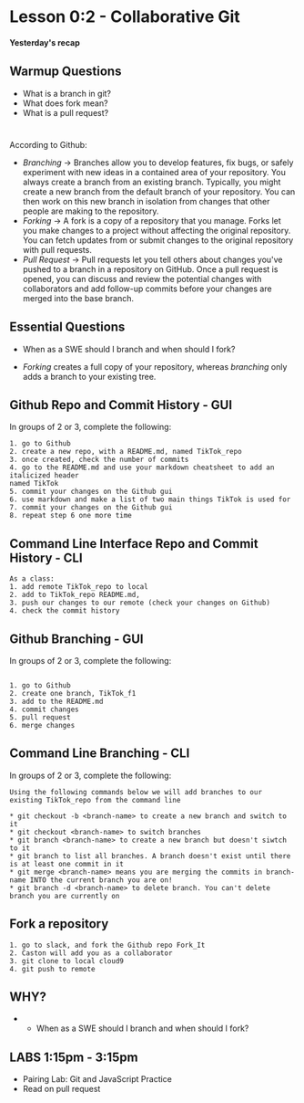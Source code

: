 # Lesson 0:2 - Collaborative Git

#### Yesterday's recap 

## Warmup Questions ##
* What is a branch in git? 
* What does fork mean? 
* What is a pull request? 

#
#
#
#

According to Github: 
- *Branching* -> Branches allow you to develop features, fix bugs, or safely experiment with new ideas in a contained area of your repository.
You always create a branch from an existing branch. Typically, you might create a new branch from the default branch of your repository. You can then work on this new branch in isolation from changes that other people are making to the repository.
- *Forking* -> A fork is a copy of a repository that you manage. Forks let you make changes to a project without affecting the original repository. You can fetch updates from 
or submit changes to the original repository with pull requests.
- *Pull Request* -> Pull requests let you tell others about changes you've pushed to a branch in a repository on GitHub. Once a pull request is opened, 
you can discuss and review the potential changes with collaborators and add follow-up commits before your changes are merged into the base branch.


## Essential Questions
- When as a SWE should I branch and when should I fork? 



- *Forking* creates a full copy of your repository, 
whereas *branching* only adds a branch to your existing tree. 



## Github Repo and Commit History - GUI

In groups of 2 or 3, complete the following:

```
1. go to Github
2. create a new repo, with a README.md, named TikTok_repo
3. once created, check the number of commits
4. go to the README.md and use your markdown cheatsheet to add an italicized header
named TikTok
5. commit your changes on the Github gui
6. use markdown and make a list of two main things TikTok is used for
7. commit your changes on the Github gui
8. repeat step 6 one more time
```

## Command Line Interface Repo and Commit History - CLI

```
As a class: 
1. add remote TikTok_repo to local  
2. add to TikTok_repo README.md, 
3. push our changes to our remote (check your changes on Github)
4. check the commit history 

```


## Github Branching - GUI

In groups of 2 or 3, complete the following:

```

1. go to Github
2. create one branch, TikTok_f1
3. add to the README.md
4. commit changes
5. pull request 
6. merge changes 
```


## Command Line Branching - CLI

In groups of 2 or 3, complete the following:

```
Using the following commands below we will add branches to our existing TikTok_repo from the command line

* git checkout -b <branch-name> to create a new branch and switch to it
* git checkout <branch-name> to switch branches
* git branch <branch-name> to create a new branch but doesn't siwtch to it
* git branch to list all branches. A branch doesn't exist until there is at least one commit in it
* git merge <branch-name> means you are merging the commits in branch-name INTO the current branch you are on!
* git branch -d <branch-name> to delete branch. You can't delete branch you are currently on

```

## Fork a repository

```
1. go to slack, and fork the Github repo Fork_It
2. Caston will add you as a collaborator
3. git clone to local cloud9
4. git push to remote

```




## WHY? 
* - When as a SWE should I branch and when should I fork? 

## LABS 1:15pm - 3:15pm

* Pairing Lab: Git and JavaScript Practice
* Read on pull request